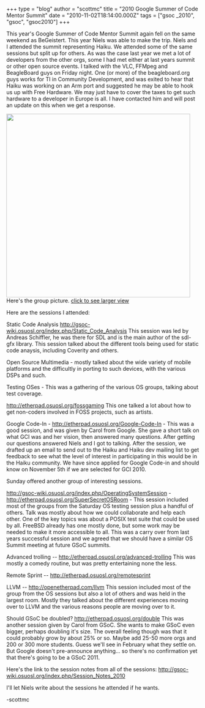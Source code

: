 +++
type = "blog"
author = "scottmc"
title = "2010 Google Summer of Code Mentor Summit"
date = "2010-11-02T18:14:00.000Z"
tags = ["gsoc _2010", "gsoc", "gsoc2010"]
+++

This year's Google Summer of Code Mentor Summit again fell on the same weekend as BeGeistert.  This year Niels was able to make the trip.  Niels and I attended the summit representing Haiku.  We attended some of the same sessions but split up for others.  As was the case last year we met a lot of developers from the other orgs, some I had met either at last years summit or other open source events.  I talked with the VLC, FFMpeg and BeagleBoard guys on Friday night.  One (or more) of the beagleboard.org guys works for TI in Community Development, and was exited to hear that Haiku was working on an Arm port and suggested he may be able to hook us up with Free Hardware.  We may just have to cover the taxes to get such hardware to a developer in Europe is all.  I have contacted him and will post an update on this when we get a response.

<img src="http://www.haiku-os.org/files/screenshots/DSC_2139-1024.JPG" width="480" /><br />
Here's the group picture.  <a href="http://www.haiku-os.org/files/screenshots/DSC_2139-1024.JPG">click to see larger view</a>
<!--break-->
Here are the sessions I attended:

Static Code Analysis
http://gsoc-wiki.osuosl.org/index.php/Static_Code_Analysis
This session was led by Andreas Schiffler, he was there for SDL and is the main author of the sdl-gfx library.  This session talked about the different tools being used for static code anaysis, including Coverity and others.

Open Source Multimedia -  mostly talked about the wide variety of mobile platforms and the difficultly in porting to such devices, with the various DSPs and such.

Testing OSes - This was a gathering of the various OS groups, talking about test coverage.

http://etherpad.osuosl.org/fossgaming
This one talked a lot about how to get non-coders involved in FOSS projects, such as artists.

Google Code-In - http://etherpad.osuosl.org/Google-Code-In - This was a good session, and was given by Carol from Google.  She gave a short talk on what GCI was and her vision, then answered many questions.  After getting our questions answered Niels and I got to talking.  After the session, we drafted up an email to send out to the Haiku and Haiku dev mailing list to get feedback to see what the level of interest in participating in this would be in the Haiku community.  We have since applied for Google Code-in and should know on November 5th if we are selected for GCI 2010.

Sunday offered another group of interesting sessions.

http://gsoc-wiki.osuosl.org/index.php/OperatingSystemSession -
http://etherpad.osuosl.org/SuperSecretOSRoom - This session included most of the groups from the Saturday OS testing session plus a handful of others.  Talk was mostly about how we could collaborate and help each other.  One of the key topics was about a POSIX test suite that could be used by all.  FreeBSD already has one mostly done, but some work may be needed to make it more accessible to all.
This was a carry over from last years successful session and we agreed that we should have a similar OS Summit meeting at future GSoC summits.

Advanced trolling -- http://etherpad.osuosl.org/advanced-trolling
This was mostly a comedy routine, but was pretty entertaining none the less.

Remote Sprint -- http://etherpad.osuosl.org/remotesprint

LLVM -- http://openetherpad.com/llvm
This session included most of the group from the OS sessions but also a lot of others and was held in the largest room.  Mostly they talked about the different experiences moving over to LLVM and the various reasons people are moving over to it.

Should GSoC be doubled? http://etherpad.osuosl.org/double
This was another session given by Carol from GSoC.  She wants to make GSoC even bigger, perhaps doubling it's size.  The overall feeling though was that it could probably grow by about 25% or so.  Maybe add 25-50 more orgs and 200 or 300 more students.  Guess we'll see in February what
they settle on.  But Google doesn't pre-announce anything... so there's no confirmation yet that there's going to be a GSoC 2011.

Here's the link to the session notes from all of the sessions: http://gsoc-wiki.osuosl.org/index.php/Session_Notes_2010

I'll let Niels write about the sessions he attended if he wants.

-scottmc